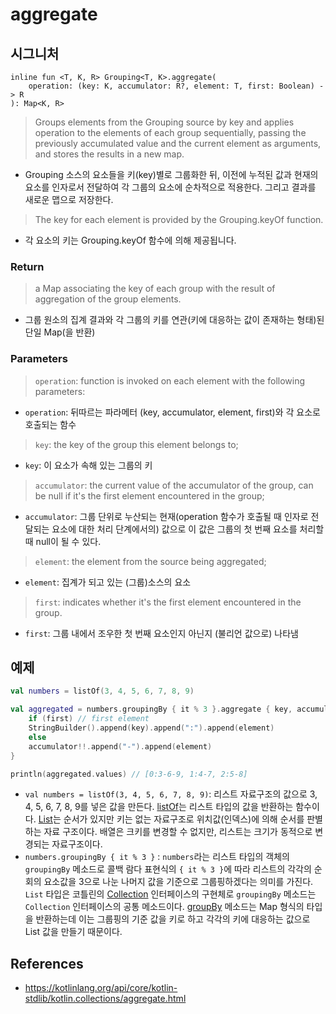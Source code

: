 # aggregate

## 시그니처

```
inline fun <T, K, R> Grouping<T, K>.aggregate(
    operation: (key: K, accumulator: R?, element: T, first: Boolean) -> R
): Map<K, R>
```

> Groups elements from the Grouping source by key and applies operation to the elements of each group sequentially, passing the previously accumulated value and the current element as arguments, and stores the results in a new map.
- Grouping 소스의 요소들을 키(key)별로 그룹화한 뒤, 이전에 누적된 값과 현재의 요소를 인자로서 전달하여 각 그룹의 요소에 순차적으로 적용한다. 그리고 결과를 새로운 맵으로 저장한다.

> The key for each element is provided by the Grouping.keyOf function.
- 각 요소의 키는 Grouping.keyOf 함수에 의해 제공됩니다.

### Return
> a Map associating the key of each group with the result of aggregation of the group elements.
- 그룹 원소의 집계 결과와 각 그룹의 키를 연관(키에 대응하는 값이 존재하는 형태)된 단일 Map(을 반환)

### Parameters

> `operation`: function is invoked on each element with the following parameters:
- `operation`: 뒤따르는 파라메터 (key, accumulator, element, first)와 각 요소로 호출되는 함수
> `key`: the key of the group this element belongs to;
- `key`: 이 요소가 속해 있는 그룹의 키
> `accumulator`: the current value of the accumulator of the group, can be null if it's the first element encountered in the group;
- `accumulator`: 그룹 단위로 누산되는 현재(operation 함수가 호출될 때 인자로 전달되는 요소에 대한 처리 단계에서의) 값으로 이 값은 그룹의 첫 번째 요소를 처리할 때 null이 될 수 있다.
> `element`: the element from the source being aggregated;
- `element`: 집계가 되고 있는 (그룹)소스의 요소 
> `first`: indicates whether it's the first element encountered in the group.
- `first`: 그룹 내에서 조우한 첫 번째 요소인지 아닌지 (불리언 값으로) 나타냄

## 예제

```kt
val numbers = listOf(3, 4, 5, 6, 7, 8, 9)

val aggregated = numbers.groupingBy { it % 3 }.aggregate { key, accumulator: StringBuilder?, element, first ->
    if (first) // first element
    StringBuilder().append(key).append(":").append(element)
    else
    accumulator!!.append("-").append(element)
}

println(aggregated.values) // [0:3-6-9, 1:4-7, 2:5-8] 

```
- `val numbers = listOf(3, 4, 5, 6, 7, 8, 9)`: 리스트 자료구조의 값으로 3, 4, 5, 6, 7, 8, 9를 넣은 값을 만든다. [listOf](https://kotlinlang.org/api/core/kotlin-stdlib/kotlin.collections/list-of.html)는 리스트 타입의 값을 반환하는 함수이다. [List](https://kotlinlang.org/api/core/kotlin-stdlib/kotlin.collections/-list/)는 순서가 있지만 키는 없는 자료구조로 위치값(인덱스)에 의해 순서를 판별하는 자료 구조이다. 배열은 크키를 변경할 수 없지만, 리스트는 크기가 동적으로 변경되는 자료구조이다.
- `numbers.groupingBy { it % 3 }` : `numbers`라는 리스트 타입의 객체의 `groupingBy` 메소드로 콜백 람다 표현식의 `{ it % 3 }`에 따라 리스트의 각각의 순회의 요소값을 3으로 나눈 나머지 값을 기준으로 그룹핑하겠다는 의미를 가진다. `List` 타입은 코틀린의 [Collection](https://kotlinlang.org/api/core/kotlin-stdlib/kotlin.collections/-collection/) 인터페이스의 구현체로 `groupingBy` 메소드는 `Collection` 인터페이스의 공통 메소드이다. [groupBy](https://kotlinlang.org/api/core/kotlin-stdlib/kotlin.collections/group-by.html) 메소드는 Map 형식의 타입을 반환하는데 이는 그룹핑의 기준 값을 키로 하고 각각의 키에 대응하는 값으로 List 값을 만들기 때문이다.

## References
- https://kotlinlang.org/api/core/kotlin-stdlib/kotlin.collections/aggregate.html
